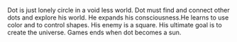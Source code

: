 Dot is just lonely circle in a void less world. Dot must find and connect other dots and explore his world. He expands his consciousness.He learns to use color and to control shapes. His enemy is a square. His ultimate goal is to create the universe. Games ends when dot becomes a sun.
